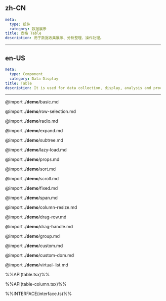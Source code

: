 ## zh-CN
```yaml
meta:
  type: 组件
  category: 数据展示
title: 表格 Table
description: 用于数据收集展示、分析整理、操作处理。
```
---
## en-US
```yaml
meta:
  type: Component
  category: Data Display
title: Table
description: It is used for data collection, display, analysis and processing, and operation and processing.
```
---

@import ./__demo__/basic.md

@import ./__demo__/row-selection.md

@import ./__demo__/radio.md

@import ./__demo__/expand.md

@import ./__demo__/subtree.md

@import ./__demo__/lazy-load.md

@import ./__demo__/props.md

@import ./__demo__/sort.md

@import ./__demo__/scroll.md

@import ./__demo__/fixed.md

@import ./__demo__/span.md

@import ./__demo__/column-resize.md

@import ./__demo__/drag-row.md

@import ./__demo__/drag-handle.md

@import ./__demo__/group.md

@import ./__demo__/custom.md

@import ./__demo__/custom-dom.md

@import ./__demo__/virtual-list.md

%%API(table.tsx)%%

%%API(table-column.tsx)%%

%%INTERFACE(interface.ts)%%
